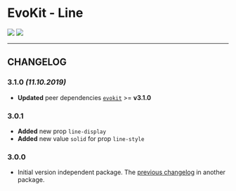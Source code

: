 [README]: /packages/evokit-line/README.md
[evokit]: /packages/evokit/README.md

# EvoKit - Line

[![](https://img.shields.io/npm/v/evokit-line.svg)](https://www.npmjs.com/package/evokit-line)
[![](https://img.shields.io/badge/page-README-42b983)][README]

---

## CHANGELOG

### 3.1.0 *(11.10.2019)*

- **Updated** peer dependencies [`evokit`][evokit] >= **v3.1.0**

### 3.0.1

- **Added** new prop `line-display`
- **Added** new value `solid` for prop `line-style`

### 3.0.0

- Initial version independent package. The [previous changelog](/packages/evokit/CHANGELOG.md) in another package.
